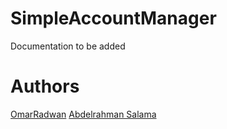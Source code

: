 # SimpleAccountManager
Documentation to be added
# Authors

[OmarRadwan](https://github.com/AbnRadwan)
[Abdelrahman Salama](https://github.com/abdelrahman-salama22)

